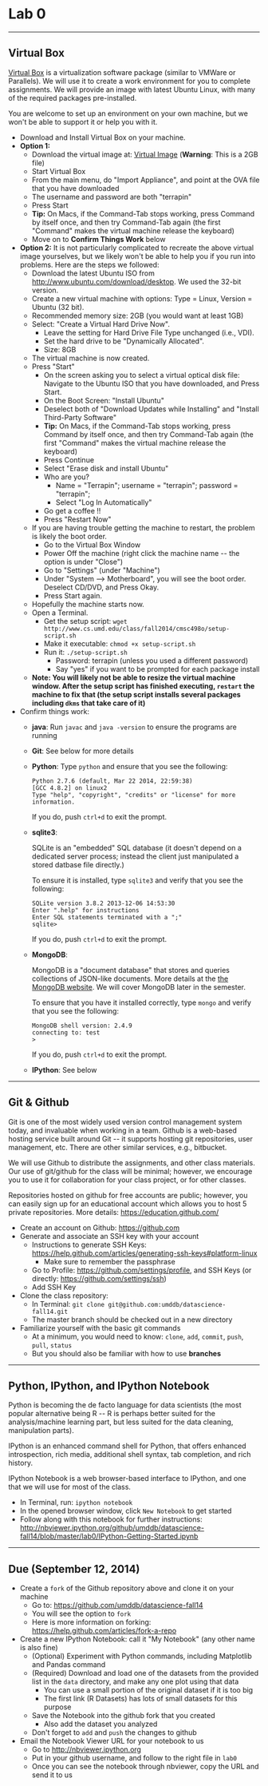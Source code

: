 # Lab 0

---

## Virtual Box

[Virtual Box](https://www.virtualbox.org/) is a virtualization software package (similar to VMWare or Parallels). We will use it to create a work environment for you to
complete assignments. We will provide an image with latest Ubuntu Linux, with many of the required packages pre-installed.

You are welcome to set up an environment on your own machine, but we won't be able to support it or help you with it. 

- Download and Install Virtual Box on your machine. 
- **Option 1:** 
    - Download the virtual image at: [Virtual Image](http://www.cs.umd.edu/class/fall2014/cmsc498o/UMD-CMSC498-VM.ova) (**Warning**: This is a 2GB file)
    - Start Virtual Box
    - From the main menu, do "Import Appliance", and point at the OVA file that you have downloaded
    - The username and password are both "terrapin"
    - Press Start
    - **Tip:** On Macs, if the Command-Tab stops working, press Command by itself once, and then try Command-Tab again (the first "Command" makes the virtual machine release the keyboard)
    - Move on to **Confirm Things Work** below
- **Option 2:** It is not particularly complicated to recreate the above virtual image yourselves, but we likely won't be able to help you if you
run into problems. Here are the steps we followed:
    - Download the latest Ubuntu ISO from http://www.ubuntu.com/download/desktop. We used the 32-bit version.
    - Create a new virtual machine with options: Type = Linux, Version = Ubuntu (32 bit). 
    - Recommended memory size: 2GB (you would want at least 1GB)
    - Select: "Create a Virtual Hard Drive Now". 
        - Leave the setting for Hard Drive File Type unchanged (i.e., VDI). 
        - Set the hard drive to be "Dynamically Allocated".
        - Size: 8GB
    - The virtual machine is now created. 
    - Press "Start"
        - On the screen asking you to select a virtual optical disk file: Navigate to the Ubuntu ISO that you have downloaded, and Press Start.
        - On the Boot Screen: "Install Ubuntu"
        - Deselect both of "Download Updates while Installing" and "Install Third-Party Software"
        - **Tip:** On Macs, if the Command-Tab stops working, press Command by itself once, and then try Command-Tab again (the first "Command" makes the virtual machine release the keyboard)
        - Press Continue
        - Select "Erase disk and install Ubuntu"
        - Who are you?
            - Name = "Terrapin"; username = "terrapin"; password = "terrapin"; 
            - Select "Log In Automatically"
        - Go get a coffee !!
        - Press "Restart Now"
    - If you are having trouble getting the machine to restart, the problem is likely the boot order. 
        - Go to the Virtual Box Window 
        - Power Off the machine (right click the machine name -- the option is under "Close")
        - Go to "Settings" (under "Machine")
        - Under "System --> Motherboard", you will see the boot order. Deselect CD/DVD, and Press Okay.
        - Press Start again.
    - Hopefully the machine starts now. 
    - Open a Terminal. 
        - Get the setup script: `wget http://www.cs.umd.edu/class/fall2014/cmsc498o/setup-script.sh`
        - Make it executable: `chmod +x setup-script.sh`
        - Run it: `./setup-script.sh`
            - Password: terrapin (unless you used a different password)
            - Say "yes" if you want to be prompted for each package install
    - **Note: You will likely not be able to resize the virtual machine window. After the setup script has finished executing, `restart` the machine to fix that (the setup script installs several packages including `dkms` that take care of it)**
- Confirm things work:
    - **java**: Run `javac` and `java -version` to ensure the programs are running

    - **Git**: See below for more details

    - **Python**: Type `python` and ensure that you see the following:

        ```
        Python 2.7.6 (default, Mar 22 2014, 22:59:38) 
        [GCC 4.8.2] on linux2
        Type "help", "copyright", "credits" or "license" for more information.
        ```

        If you do, push `ctrl+d` to exit the prompt.

    - **sqlite3**: 

        SQLite is an "embedded" SQL database (it doesn't depend on a dedicated server process;  instead the client just manipulated a stored
        datbase file directly.)

        To ensure it is installed, type `sqlite3` and verify that you see the following:

        ```
        SQLite version 3.8.2 2013-12-06 14:53:30
        Enter ".help" for instructions
        Enter SQL statements terminated with a ";"
        sqlite>
        ```

        If you do, push `ctrl+d` to exit the prompt.

    - **MongoDB**:

        MongoDB is a "document database" that stores and queries collections
        of JSON-like documents.  More details at the [the MongoDB
        website](http://www.mongodb.org). We will cover MongoDB later in the semester.

        To ensure that you have it installed correctly, type `mongo` and verify that you see the following:

        ```
        MongoDB shell version: 2.4.9
        connecting to: test
        > 
        ```

        If you do, push `ctrl+d` to exit the prompt.

    - **IPython**: See below

---

## Git & Github

Git is one of  the most widely used version control management system today, and invaluable when working in a team. Github is a web-based hosting service built around Git --
it supports hosting git repositories, user management, etc. There are other similar services, e.g., bitbucket.

We will use Github to distribute the assignments, and other class materials. Our use of git/github for the class will be minimal; however, we encourage you to use it for
collaboration for your class project, or for other classes. 

Repositories hosted on github for free accounts are public; however, you can easily sign up for an educational account which allows you to host 5 private repositories. More
details: https://education.github.com/

- Create an account on Github: https://github.com
- Generate and associate an SSH key with your account
    - Instructions to generate SSH Keys: https://help.github.com/articles/generating-ssh-keys#platform-linux
        - Make sure to remember the passphrase
    - Go to Profile: https://github.com/settings/profile, and SSH Keys (or directly: https://github.com/settings/ssh)
    - Add SSH Key
- Clone the class repository:
    - In Terminal: `git clone git@github.com:umddb/datascience-fall14.git`
    - The master branch should be checked out in a new directory 
- Familiarize yourself with the basic git commands
    - At a minimum, you would need to know: `clone`, `add`, `commit`, `push`, `pull`, `status`
    - But you should also be familiar with how to use **branches**

---

## Python, IPython, and IPython Notebook

Python is becoming the de facto language for data scientists (the most popular alternative being R -- R is perhaps better suited for the analysis/machine learning part,
but less suited for the data cleaning, manipulation parts).

IPython is an enhanced command shell for Python, that offers enhanced introspection, rich media, additional shell syntax, tab completion, and rich history.

IPython Notebook is a web browser-based interface to IPython, and one that we will use for most of the class.

- In Terminal, run: `ipython notebook`
- In the opened browser window, click `New Notebook` to get started
- Follow along with this notebook for further instructions: http://nbviewer.ipython.org/github/umddb/datascience-fall14/blob/master/lab0/IPython-Getting-Started.ipynb

---

## Due (September 12, 2014)

- Create a `fork` of the Github repository above and clone it on your machine
    - Go to: https://github.com/umddb/datascience-fall14
    - You will see the option to `fork`
    - Here is more information on forking: https://help.github.com/articles/fork-a-repo
- Create a new IPython Notebook: call it "My Notebook" (any other name is also fine)
    - (Optional) Experiment with Python commands, including Matplotlib and Pandas command
    - (Required) Download and load one of the datasets from the provided list in the `data` directory, and make any one plot using that data
        - You can use a small portion of the original dataset if it is too big
        - The first link (R Datasets) has lots of small datasets for this purpose
    - Save the Notebook into the github fork that you created
        - Also add the dataset you analyzed
    - Don't forget to `add` and `push` the changes to github
- Email the Notebook Viewer URL for your notebook to us
    - Go to http://nbviewer.ipython.org
    - Put in your github username, and follow to the right file in `lab0`
    - Once you can see the notebook through nbviewer, copy the URL and send it to us
